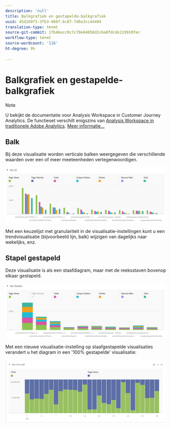 ```yaml
---
description: 'null'
title: Balkgrafiek en gestapelde-balkgrafiek
uuid: 45d2d9f3-3fb3-460f-bc87-7d6e3cc44494
translation-type: tm+mt
source-git-commit: 1fb46acc9c7c70e64058d2c6a8fdcde119910fec
workflow-type: tm+mt
source-wordcount: '116'
ht-degree: 9%

---
```



# Balkgrafiek en gestapelde-balkgrafiek

>[!NOTE]
>
>U bekijkt de documentatie voor Analysis Workspace in Customer Journey Analytics. De functieset verschilt enigszins van [Analysis Workspace in traditionele Adobe Analytics](https://docs.adobe.com/content/help/en/analytics/analyze/analysis-workspace/home.html). [Meer informatie...](/help/getting-started/cja-aa.md)

## Balk

Bij deze visualisatie worden verticale balken weergegeven die verschillende waarden over een of meer meeteenheden vertegenwoordigen.

![](assets/bar.png)

Met een keuzelijst met granulariteit in de visualisatie-instellingen kunt u een trendvisualisatie (bijvoorbeeld lijn, balk) wijzigen van dagelijks naar wekelijks, enz.

## Stapel gestapeld

Deze visualisatie is als een staafdiagram, maar met de reeksstaven bovenop elkaar gestapeld.

![](assets/bar-stacked.png)

Met een nieuwe visualisatie-instelling op staafgestapelde visualisaties verandert u het diagram in een &#39;100% gestapelde&#39; visualisatie:

![](assets/stacked_100_percent.png)

